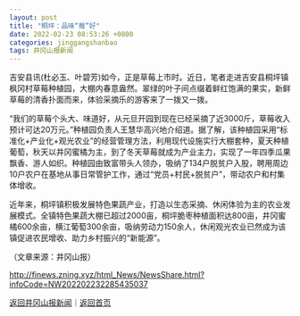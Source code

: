 ```yaml
---
layout: post
title: "桐坪：品味“莓”好"
date: 2022-02-23 08:53:26 +0800
categories: jinggangshanbao
tags: 井冈山报新闻
---
```

<p>吉安县讯(杜必玉、叶碧芳)如今，正是草莓上市时。近日，笔者走进吉安县桐坪镇枫冈村草莓种植园，大棚内春意盎然。翠绿的叶子间点缀着鲜红饱满的果实，新鲜草莓的清香扑面而来，体验采摘乐的游客来了一拨又一拨。</p>
 <p>“我们的草莓个头大、味道好，从元旦开园到现在已经采摘了近3000斤，草莓收入预计可达20万元。”种植园负责人王慧华高兴地介绍道。据了解，该种植园采用“标准化+产业化+观光农业”的经营管理方法，利用现代设施实行大棚套种，夏天种植葡萄，秋天以井冈蜜橘为主，到了冬天草莓就成为产业主力，实现了一年四季瓜果飘香、游人如织。种植园由致富带头人领办，吸纳了134户脱贫户入股，聘用周边10户农户在基地从事日常管护工作，通过“党员+村民+脱贫户”，带动农户和村集体增收。</p>
 <p>近年来，桐坪镇积极发展特色果蔬产业，打造以生态采摘、休闲体验为主的农业发展模式。全镇特色果蔬大棚已超过2000亩，桐坪脆枣种植面积达800亩，井冈蜜橘600余亩，横江葡萄300余亩，吸纳劳动力150余人，休闲观光农业已然成为该镇促进农民增收、助力乡村振兴的“新能源”。</p><p class="em_media">（文章来源：井冈山报）</p>

<http://finews.zning.xyz/html_News/NewsShare.html?infoCode=NW202202232285435037>

[返回井冈山报新闻](//finews.withounder.com/category/jinggangshanbao.html)｜[返回首页](//finews.withounder.com/)
